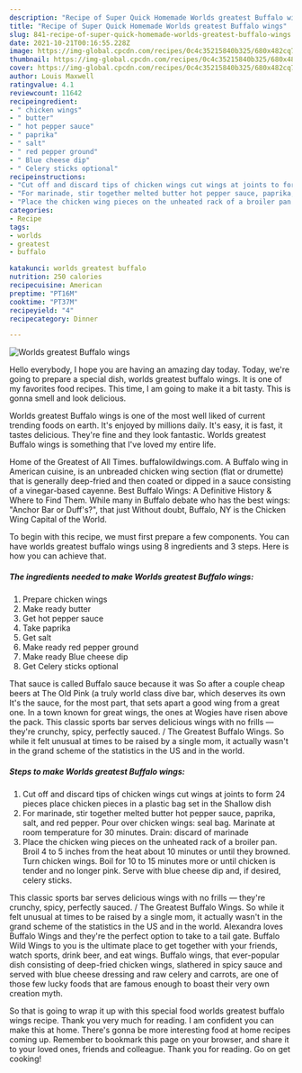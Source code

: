 ```yaml
---
description: "Recipe of Super Quick Homemade Worlds greatest Buffalo wings"
title: "Recipe of Super Quick Homemade Worlds greatest Buffalo wings"
slug: 841-recipe-of-super-quick-homemade-worlds-greatest-buffalo-wings
date: 2021-10-21T00:16:55.228Z
image: https://img-global.cpcdn.com/recipes/0c4c35215840b325/680x482cq70/worlds-greatest-buffalo-wings-recipe-main-photo.jpg
thumbnail: https://img-global.cpcdn.com/recipes/0c4c35215840b325/680x482cq70/worlds-greatest-buffalo-wings-recipe-main-photo.jpg
cover: https://img-global.cpcdn.com/recipes/0c4c35215840b325/680x482cq70/worlds-greatest-buffalo-wings-recipe-main-photo.jpg
author: Louis Maxwell
ratingvalue: 4.1
reviewcount: 11642
recipeingredient:
- " chicken wings"
- " butter"
- " hot pepper sauce"
- " paprika"
- " salt"
- " red pepper ground"
- " Blue cheese dip"
- " Celery sticks optional"
recipeinstructions:
- "Cut off and discard tips of chicken wings cut wings at joints to form 24 pieces place chicken pieces in a plastic bag set in the Shallow dish"
- "For marinade, stir together melted butter hot pepper sauce, paprika, salt, and red pepper. Pour over chicken wings: seal bag. Marinate at room temperature for 30 minutes. Drain: discard of marinade"
- "Place the chicken wing pieces on the unheated rack of a broiler pan. Broil 4 to 5 inches from the heat about 10 minutes or until they browned. Turn chicken wings. Boil for 10 to 15 minutes more or until chicken is tender and no longer pink. Serve with blue cheese dip and, if desired, celery sticks."
categories:
- Recipe
tags:
- worlds
- greatest
- buffalo

katakunci: worlds greatest buffalo 
nutrition: 250 calories
recipecuisine: American
preptime: "PT16M"
cooktime: "PT37M"
recipeyield: "4"
recipecategory: Dinner

---
```



![Worlds greatest Buffalo wings](https://img-global.cpcdn.com/recipes/0c4c35215840b325/680x482cq70/worlds-greatest-buffalo-wings-recipe-main-photo.jpg)

Hello everybody, I hope you are having an amazing day today. Today, we're going to prepare a special dish, worlds greatest buffalo wings. It is one of my favorites food recipes. This time, I am going to make it a bit tasty. This is gonna smell and look delicious.

Worlds greatest Buffalo wings is one of the most well liked of current trending foods on earth. It's enjoyed by millions daily. It's easy, it is fast, it tastes delicious. They're fine and they look fantastic. Worlds greatest Buffalo wings is something that I've loved my entire life.

Home of the Greatest of All Times. buffalowildwings.com. A Buffalo wing in American cuisine, is an unbreaded chicken wing section (flat or drumette) that is generally deep-fried and then coated or dipped in a sauce consisting of a vinegar-based cayenne. Best Buffalo Wings: A Definitive History &amp; Where to Find Them. While many in Buffalo debate who has the best wings: &#34;Anchor Bar or Duff&#39;s?&#34;, that just Without doubt, Buffalo, NY is the Chicken Wing Capital of the World.


To begin with this recipe, we must first prepare a few components. You can have worlds greatest buffalo wings using 8 ingredients and 3 steps. Here is how you can achieve that.

<!--inarticleads1-->

##### The ingredients needed to make Worlds greatest Buffalo wings:

1. Prepare  chicken wings
1. Make ready  butter
1. Get  hot pepper sauce
1. Take  paprika
1. Get  salt
1. Make ready  red pepper ground
1. Make ready  Blue cheese dip
1. Get  Celery sticks optional


That sauce is called Buffalo sauce because it was So after a couple cheap beers at The Old Pink (a truly world class dive bar, which deserves its own It&#39;s the sauce, for the most part, that sets apart a good wing from a great one. In a town known for great wings, the ones at Wogies have risen above the pack. This classic sports bar serves delicious wings with no frills — they&#39;re crunchy, spicy, perfectly sauced. / The Greatest Buffalo Wings. So while it felt unusual at times to be raised by a single mom, it actually wasn&#39;t in the grand scheme of the statistics in the US and in the world. 

<!--inarticleads2-->

##### Steps to make Worlds greatest Buffalo wings:

1. Cut off and discard tips of chicken wings cut wings at joints to form 24 pieces place chicken pieces in a plastic bag set in the Shallow dish
1. For marinade, stir together melted butter hot pepper sauce, paprika, salt, and red pepper. Pour over chicken wings: seal bag. Marinate at room temperature for 30 minutes. Drain: discard of marinade
1. Place the chicken wing pieces on the unheated rack of a broiler pan. Broil 4 to 5 inches from the heat about 10 minutes or until they browned. Turn chicken wings. Boil for 10 to 15 minutes more or until chicken is tender and no longer pink. Serve with blue cheese dip and, if desired, celery sticks.


This classic sports bar serves delicious wings with no frills — they&#39;re crunchy, spicy, perfectly sauced. / The Greatest Buffalo Wings. So while it felt unusual at times to be raised by a single mom, it actually wasn&#39;t in the grand scheme of the statistics in the US and in the world. Alexandra loves Buffalo Wings and they&#39;re the perfect option to take to a tail gate. Buffalo Wild Wings to you is the ultimate place to get together with your friends, watch sports, drink beer, and eat wings. Buffalo wings, that ever-popular dish consisting of deep-fried chicken wings, slathered in spicy sauce and served with blue cheese dressing and raw celery and carrots, are one of those few lucky foods that are famous enough to boast their very own creation myth. 

So that is going to wrap it up with this special food worlds greatest buffalo wings recipe. Thank you very much for reading. I am confident you can make this at home. There's gonna be more interesting food at home recipes coming up. Remember to bookmark this page on your browser, and share it to your loved ones, friends and colleague. Thank you for reading. Go on get cooking!
